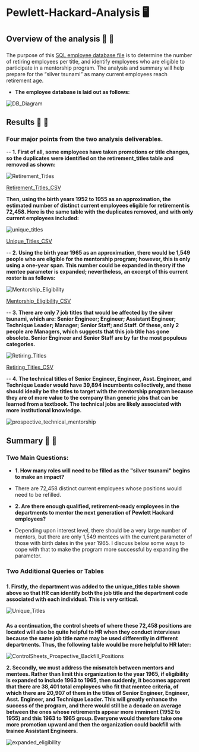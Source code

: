 # Pewlett-Hackard-Analysis :desktop_computer:

## Overview of the analysis  :older_adult:  :child:

### 
The purpose of this [SQL employee database file](https://github.com/Super-Manda/Pewlett-Hackard-Analysis/blob/main/Employee_Database_challenge.sql) is to determine the number of retiring employees per title, and identify employees who are eligible to participate in a mentorship program. The analysis and summary will help prepare for the “silver tsunami” as many current employees reach retirement age.

- **The employee database is laid out as follows:**

![DB_Diagram](https://github.com/Super-Manda/Pewlett-Hackard-Analysis/blob/main/EmployeeDB.png)

## Results :older_man:  :boy:

### Four major points from the two analysis deliverables. 

-- **1.	First of all, some employees have taken promotions or title changes, so the duplicates were identified on the retirement_titles table and removed as shown:**

![Retirement_Titles](https://github.com/Super-Manda/Pewlett-Hackard-Analysis/blob/main/PNGs/retirement_titles_PNG.png)

[Retirement_Titles_CSV](https://github.com/Super-Manda/Pewlett-Hackard-Analysis/blob/main/Pewlett-Hackard-Analysis%20Folder/Data/Queries%20from%20Challenge/retirement_titles.csv)

**Then, using the birth years 1952 to 1955 as an approximation, the estimated number of distinct current employees eligible for retirement is 72,458.  Here is the same table with the duplicates removed, and with only current employees included:**

![unique_titles](https://github.com/Super-Manda/Pewlett-Hackard-Analysis/blob/main/PNGs/unique_titles.png)

[Unique_Titles_CSV](https://github.com/Super-Manda/Pewlett-Hackard-Analysis/blob/main/Pewlett-Hackard-Analysis%20Folder/Data/Queries%20from%20Challenge/unique_titles.csv)


-- **2.	Using the birth year 1965 as an approximation, there would be 1,549 people who are eligible for the mentorship program; however, this is only using a one-year span.  This number could be expanded in theory if the mentee parameter is expanded; nevertheless, an excerpt of this current roster is as follows:**

![Mentorship_Eligibility](https://github.com/Super-Manda/Pewlett-Hackard-Analysis/blob/main/PNGs/mentorship_eligibility_PNG.png)

[Mentorship_Eligibility_CSV](https://github.com/Super-Manda/Pewlett-Hackard-Analysis/blob/main/Pewlett-Hackard-Analysis%20Folder/Data/Queries%20from%20Challenge/retiring_titles.csv)

-- **3.	There are only 7 job titles that would be affected by the silver tsunami, which are: Senior Engineer; Engineer; Assistant Engineer; Technique Leader; Manager; Senior Staff; and Staff.  Of these, only 2 people are Managers, which suggests that this job title has gone obsolete.  Senior Engineer and Senior Staff are by far the most populous categories.** 

![Retiring_Titles](https://github.com/Super-Manda/Pewlett-Hackard-Analysis/blob/main/PNGs/retiring_titles_PNG.png)

[Retiring_Titles_CSV](https://github.com/Super-Manda/Pewlett-Hackard-Analysis/blob/main/Pewlett-Hackard-Analysis%20Folder/Data/Queries%20from%20Challenge/retiring_titles.csv)

-- **4.	The technical titles of Senior Engineer, Engineer, Asst. Engineer, and Technique Leader would have 39,894 incumbents collectively, and these should ideally be the titles to target with the mentorship program because they are of more value to the company than generic jobs that can be learned from a textbook.  The technical jobs are likely associated with more institutional knowledge.** 

![prospective_technical_mentorship](https://github.com/Super-Manda/Pewlett-Hackard-Analysis/blob/main/PNGs/prospective_technical_mentors_PNG.png)

## Summary :older_woman:  :girl:

### Two Main Questions:
- **1.  How many roles will need to be filled as the "silver tsunami" begins to make an impact?**

- There are 72,458 distinct current employees whose positions would need to be refilled.


- **2.  Are there enough qualified, retirement-ready employees in the departments to mentor the next generation of Pewlett Hackard employees?**

- Depending upon interest level, there should be a very large number of mentors, but there are only 1,549 mentees with the current parameter of those with birth dates in the year 1965.  I discuss below some ways to cope with that to make the program more successful by expanding the parameter.  

### Two Additional Queries or Tables

###
**1.  Firstly, the department was added to the unique_titles table shown above so that HR can identify both the job title and the department code associated with each individual.  This is very critical.**

![Unique_Titles](https://github.com/Super-Manda/Pewlett-Hackard-Analysis/blob/main/PNGs/unique_titles_plus_department_added_PNG.png)

###
**As a continuation, the control sheets of where these 72,458 positions are located will also be quite helpful to HR when they conduct interviews because the same job title name may be used differently in different departments.  Thus, the following table would be more helpful to HR later:**

![ControlSheets_Prospective_Backfill_Positions](https://github.com/Super-Manda/Pewlett-Hackard-Analysis/blob/main/PNGs/prospective_backfill_positions_PNG.png)

**2.  Secondly, we must address the mismatch between mentors and mentees.  Rather than limit this organization to the year 1965, if eligibility is expanded to include 1963 to 1965, then suddenly, it becomes apparent that there are 38,401 total employees who fit that mentee criteria, of which there are 20,907 of them in the titles of Senior Engineer, Engineer, Asst. Engineer, and Technique Leader.  This will greatly enhance the success of the program, and there would still be a decade on average between the ones whose retirements appear more imminent (1952 to 1955) and this 1963 to 1965 group.  Everyone would therefore take one more promotion upward and then the organization could backfill with trainee Assistant Engineers.**  

![expanded_eligibility](https://github.com/Super-Manda/Pewlett-Hackard-Analysis/blob/main/PNGs/prospective_mentees_expanded_eligibility_PNG.png)
